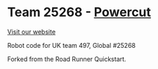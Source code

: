 # Team 25268 - [Powercut](https://powercut-robotics.org)
[Visit our website](https://powercut-robotics.org)

Robot code for UK team 497, Global #25268

Forked from the Road Runner Quickstart. 
